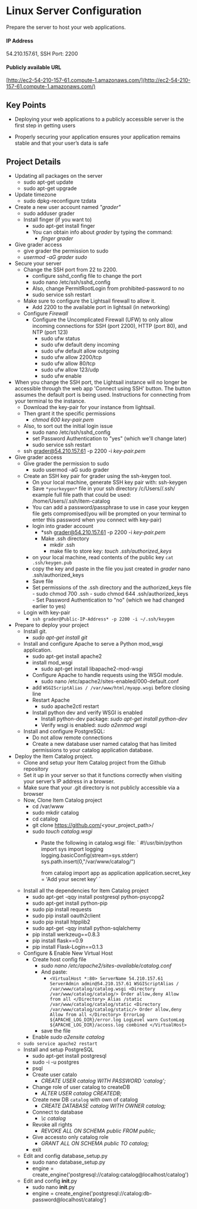 # Linux Server Configuration

Prepare the server to host your web applications.

#### IP Address

54.210.157.61, SSH Port: 2200

#### Publicly available URL

[http://ec2-54-210-157-61.compute-1.amazonaws.com/](http://ec2-54-210-157-61.compute-1.amazonaws.com/)

## Key Points

- Deploying your web applications to a publicly accessible server is the first step in getting users

- Properly securing your application ensures your application remains stable and that your user’s data is safe

## Project Details

* Updating all packages on the server
	- sudo apt-get update 
	- sudo apt-get upgrade
* Update timezone
	- sudo dpkg-reconfigure tzdata
* Create a new user account named *"grader"*
	- sudo adduser grader
	- Install finger (if you want to)
		- sudo apt-get install finger
		- You can obtain info about *grader* by typing the command:
			- *finger grader*
* Give grader access
	- give grader the permission to sudo
	- *usermod -aG grader sudo*
* Secure your server
	- Change the SSH port from 22 to 2200.
		- configure sshd_config file to change the port
		- sudo nano /etc/ssh/sshd_config
		- Also, change PermitRootLogin from prohibited-password to no
		- sudo service ssh restart
	- Make sure to configure the Lightsail firewall to allow it.
		- Add 2200 to the available port in lightsail (in networking)
	- Configure *Firewall*
		- Configure the Uncomplicated Firewall (UFW) to only allow incoming connections for SSH (port 2200), HTTP (port 80), and NTP (port 123)
			- sudo ufw status
			- sudo ufw default deny incoming
			- sudo ufw default allow outgoing
			- sudo ufw allow 2200/tcp
			- sudo ufw allow 80/tcp
			- sudo ufw allow 123/udp
			- sudo ufw enable
* When you change the SSH port, the Lightsail instance will no longer be accessible through the web app 'Connect using SSH' button. The button assumes the default port is being used.
Instructions for connecting from your terminal to the instance.
	- Download the key-pair for your instance from lightsail.
	- Then grant it the specific permissions
		- *chmod 600 key-pair.pem*
	- Also, to sort out the initial login issue
		- sudo nano /etc/ssh/sshd_config
		- set Password Authentication to "yes" (which we'll change later)
		- sudo service ssh restart
	- ssh grader@54.210.157.61 -p 2200 -i *key-pair.pem*
* Give grader access
	- Give grader the permission to sudo
		- sudo usermod -aG sudo grader
	- Create an SSH key pair for grader using the ssh-keygen tool.
		- On your local machine, generate SSH key pair with: ssh-keygen
		- Save `*yourkeygen*` file in your ssh directory /c/Users/<usernam>/.ssh/ example full file path that could be used: /home/Users/<username>/.ssh/item-catalog
		- You can add a password/passphrase to use in case your keygen file gets compromised(you will be prompted on your terminal to enter this password when you connect with key-pair)
		- login into grader account 
			- *ssh grader@54.210.157.61 -p 2200 -i *key-pair.pem*
			- Make .ssh directory
				- mkdir .ssh
				- make file to store key: *touch .ssh/authorized_keys*
		- on your local machine, read contents of the public key `cat .ssh/keygen.pub`
		- copy the key and paste in the file you just created in *grader* nano .ssh/authorized_keys
		- Save file
		- Set permissions of the .ssh directory and the authorized_keys file
				- sudo chmod 700 .ssh
				- sudo chmod 644 .ssh/authorized_keys
				- Set Password Authentication to "no" (which we had changed earlier to yes)
	- Login with key-pair
		- `ssh grader@Public-IP-Address* -p 2200 -i ~/.ssh/keygen`
* Prepare to deploy your project
	- Install git.
		- *sudo apt-get install git*
	- Install and configure Apache to serve a Python mod_wsgi application.
		- sudo apt-get install apache2
		- install mod_wsgi
			- sudo apt-get install libapache2-mod-wsgi
		- Configure Apache to handle requests using the WSGI module.
			- sudo nano /etc/apache2/sites-enabled/000-default.conf
		- add `WSGIScriptAlias / /var/www/html/myapp.wsgi` before *</VirtualHost>* closing line
		- Restart Apache
			- sudo apache2ctl restart
		- Install python dev and verify WSGI is enabled
			- Install python-dev package: *sudo apt-get install python-dev*
			- Verify wsgi is enabled: *sudo a2enmod wsgi*
	- Install and configure PostgreSQL:
		- Do not allow remote connections
		- Create a new database user named catalog that has limited permissions to your catalog application database.
* Deploy the Item Catalog project.
	- Clone and setup your Item Catalog project from the Github repository
	- Set it up in your server so that it functions correctly when visiting your server’s IP address in a browser. 
	- Make sure that your .git directory is not publicly accessible via a browser
	- Now, Clone Item Catalog project
		- cd /var/www
		- sudo mkdir catalog
		- cd catalog
		- git clone https://github.com/<your_project_path>/
		- sudo *touch catalog.wsgi*
			- Paste the following in catalog.wsgi file:
			`
				#!/usr/bin/python
				import sys
				import logging
				logging.basicConfig(stream=sys.stderr)
				sys.path.insert(0,"/var/www/catalog/")

				from catalog import app as application
				application.secret_key = 'Add your secret key'
			`
	- Install all the dependencies for Item Catalog project
		- sudo apt-get -qqy install postgresql python-psycopg2
		- sudo apt-get install python-pip
		- sudo pip install requests
		- sudo pip install oauth2client
		- sudo pip install htpplib2
		- sudo apt-get -qqy install python-sqlalchemy
		- pip install werkzeug==0.8.3
		- pip install flask==0.9
		- pip install Flask-Login==0.1.3
	- Configure & Enable New Virtual Host
		- Create host config file
			- *sudo nano /etc/apache2/sites-available/catalog.conf*
			- And paste:
				- `
					<VirtualHost *:80>
					  ServerName 54.210.157.61
					  ServerAdmin admin@54.210.157.61
					  WSGIScriptAlias / /var/www/catalog/catalog.wsgi
					  <Directory /var/www/catalog/catalog/>
					      Order allow,deny
					      Allow from all
					  </Directory>
					  Alias /static /var/www/catalog/catalog/static
					  <Directory /var/www/catalog/catalog/static/>
					      Order allow,deny
					      Allow from all
					  </Directory>
					  ErrorLog ${APACHE_LOG_DIR}/error.log
					  LogLevel warn
					  CustomLog ${APACHE_LOG_DIR}/access.log combined
					</VirtualHost>
				`
			- save the file
		- Enable *sudo a2ensite catalog*
	- `sudo service apache2 restart`
	- Install and setup PostgreSQL
		- sudo apt-get install postgresql
		- sudo -i -u postgres
		- psql
		- Create user catalo
			- *CREATE USER catalog WITH PASSWORD 'catalog';*
		- Change role of user catalog to createDB
			- *ALTER USER catalog CREATEDB;*
		- Create new DB `catalog` with own of catalog
			- *CREATE DATABASE catalog WITH OWNER catalog;*
		- Connect to database
			- *\c catalog*
		- Revoke all rights
			- *REVOKE ALL ON SCHEMA public FROM public;*
		- Give accessto only catalog role
			- *GRANT ALL ON SCHEMA public TO catalog;*
		- exit
	- Edit and config database_setup.py
		- sudo nano database_setup.py
		- engine = create_engine('postgresql://catalog:catalog@localhost/catalog')
	- Edit and config __init__.py
		- sudo nano __init__.py
		- engine = create_engine('postgresql://catalog:db-password@localhost/catalog')
